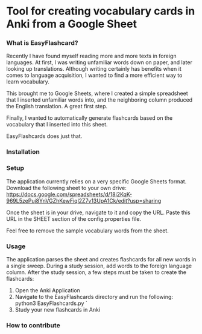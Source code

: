 # Tool for creating vocabulary cards in Anki from a Google Sheet

### What is EasyFlashcard?

Recently I have found myself reading more and more texts in foreign languages.
At first, I was writing unfamiliar words down on paper, and later looking up
translations. Although writing certainly has benefits when it comes to
language acquisition, I wanted to find a more efficient way to learn vocabulary.

This brought me to Google Sheets, where I created a simple spreadsheet that I
inserted unfamiliar words into, and the neighboring column produced the English
translation. A great first step.

Finally, I wanted to automatically generate flashcards based on the vocabulary
that I inserted into this sheet.

EasyFlashcards does just that.

### Installation

### Setup

The application currently relies on a very specific Google Sheets format.
Download the following sheet to your own drive:
https://docs.google.com/spreadsheets/d/18i2KqK-969L5zePuj8YnVGZhKewFiql2Z7v13UpA1Ck/edit?usp=sharing

Once the sheet is in your drive, navigate to it and copy the URL. Paste this
URL in the SHEET section of the config.properties file.

Feel free to remove the sample vocabulary words from the sheet.

### Usage

The application parses the sheet and creates flashcards for all new words
in a single sweep. During a study session, add words to the foreign language
column. After the study session, a few steps must be taken to create the
flashcards:
1. Open the Anki Application
2. Navigate to the EasyFlashcards directory and run the following:`
  `
  python3 EasyFlashcards.py
  `
3. Study your new flashcards in Anki
### How to contribute
